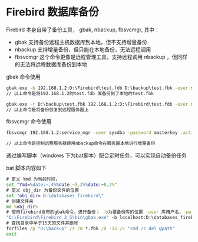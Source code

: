 # Firebird 数据库备份

Firebird 本身自带了备份工具， gbak, nbackup, fbsvcmgr, 其中：

* gbak 支持备份远程主机数据库到本地，但不支持增量备份
* nbackup 支持增量备份，但只能在本地备份，无法远程调用
* fbsvcmgr 这个命令更像是远程管理工具，支持远程调用 nbackup ，但同样的无法将远程数据库备份到本地

gbak 命令使用

```bat
gbak.exe -b 192.168.1.2:D:\Firebird\test.fdb D:\backup\test.fbk -user sysdba -password masterkey
// 以上命令是将192.168.1.2的test.fdb 库备份到了本地的test.fbk

gbak.exe -r D:\backup\test.fbk 192.168.1.2:D:\Firebird\test.fdb -user sysdba -password masterkey
// 以上命令是将备份恢复到远程服务器上

```

fbsvcmgr 命令使用

```bat
fbsvcmgr 192.168.1.2:service_mgr -user sysdba -password masterkey -action_nbak -nbk_level 0 -dbname D:\Firebird\test.fdb -nbk_file D:\backup\test.nbk

// 以上命令是控制远程服务器使用nbackup命令在服务器本地进行增量备份
```

通过编写脚本（windows 下为bat脚本）配合定时任务，可以实现自动备份任务

bat 脚本内容如下

```bat
# 定义 Ymd 为当前时间，
set "Ymd=%date:~,4%%date:~5,2%%date:~8,2%"
# 定义 obj_dir 为备份文件的位置
set "obj_dir= D:\databases_firebird\"
# 创建文件夹
md %obj_dir%
# 使用firebird自带的gbak命令，进行备份； -b为要备份库的位置 -user 库用户名，-password 库密码
"D:\Firebird\Firebird_2_5\bin\gbak.exe" -b localhost:D:\databases_firebird\test.fdb D:\backup\test_%Ymd%.fbk -user sysdba -password masterkey
# 查找目录中早于15天的文件并删除
forfiles /p "D:\backup" /s /m *.fbk /d -15 /c "cmd /c del @path"
exit
```

